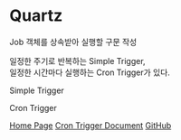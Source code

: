 # Quartz

<show-structure for="procedure" />






<procedure title="1. Job 객체 생성">
    <p>Job 객체를 상속받아 실행할 구문 작성</p>
    <code-block lang="kotlin" include-lines="47-51" src="/Language/java/library/quartz/java_library_quartz.kt" />
</procedure>

<procedure title="2. Job 생성">
    <p></p>
    <code-block lang="kotlin" include-lines="17-19" src="/Language/java/library/quartz/java_library_quartz.kt" />
</procedure>

<procedure title="3. Trigger 생성">
    <step>
        <p>
        일정한 주기로 반복하는 Simple Trigger, <br/>
        일정한 시간마다 실행하는 Cron Trigger가 있다.
        </p>
    </step>
    <step>
        <p>Simple Trigger</p>
        <code-block lang="kotlin" include-lines="21-31" src="/Language/java/library/quartz/java_library_quartz.kt" />
    </step>
    <step>
        <p>Cron Trigger</p>
        <code-block lang="kotlin" include-lines="34-39" src="/Language/java/library/quartz/java_library_quartz.kt" />
    </step>
</procedure>

<procedure title="4. 스케쥴러 실행">
    <code-block lang="kotlin" include-lines="41-43" src="/Language/java/library/quartz/java_library_quartz.kt" />
</procedure>




<seealso>
<category ref="ref">
    <a href="http://www.quartz-scheduler.org">Home Page</a>
    <a href="http://www.quartz-scheduler.org/documentation/quartz-2.3.0/tutorials/crontrigger.html">Cron Trigger Document</a>
</category>
<category ref="git">
    <a href="https://github.com/quartz-scheduler/quartz">GitHub</a>
</category>
</seealso>